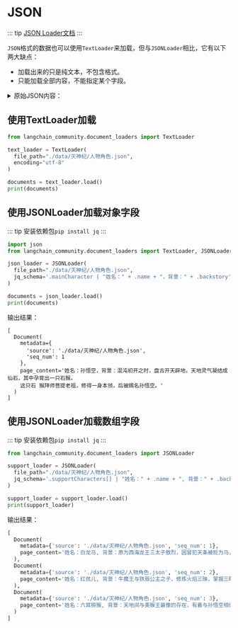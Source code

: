 # JSON
::: tip
[JSON Loader文档](https://python.langchain.com/api_reference/community/document_loaders/langchain_community.document_loaders.json_loader.JSONLoader.html)
:::

`JSON`格式的数据也可以使用`TextLoader`来加载，但与`JSONLoader`相比，它有以下两大缺点：
* 加载出来的只是纯文本，不包含格式。
* 只能加载全部内容，不能指定某个字段。

<details>
<summary>原始JSON内容：</summary>

```json
{
  "gameTitle": "西游记",
  "basicInfo": {
    "engine": "虚幻引擎5",
    "releaseDate": "2024-08-20",
    "genre": "动作角色扮演",
    "platforms": [
      "PC",
      "PS5",
      "Xbox Series X/S"
    ],
    "supportedLanguages": [
      "简体中文",
      "繁体中文",
      "英语",
      "日语",
      "韩语"
    ]
  },
  "mainCharacter": {
    "name": "孙悟空",
    "backstory": "混沌初开之时，盘古开天辟地，天地灵气凝结成仙石，其中孕育出一只石猴。这只石猴拜师菩提老祖，修得一身本领，后被赐名孙悟空。",
    "abilities": [
      "七十二变",
      "筋斗云",
      "火眼金睛",
      "金刚不坏之身"
    ],
    "weapons": [
      "如意金箍棒",
      "法器",
      "神通符咒"
    ],
    "combatStyle": "基于变身系统的高速格斗，结合中国传统神话元素的技能组合"
  },
  "supportCharacters": [
    {
      "name": "白龙马",
      "identity": "八部天龙之一",
      "background": "原为西海龙王三太子敖烈，因冒犯天条被贬为马，后随唐僧西行取经，成为孙悟空的伙伴",
      "abilities": [
        "水遁",
        "腾云驾雾",
        "变化"
      ]
    },
    {
      "name": "红孩儿",
      "identity": "圣婴大王",
      "background": "牛魔王与铁扇公主之子，修炼火焰三昧，掌握三昧真火",
      "abilities": [
        "三昧真火",
        "火眼",
        "战斗形态"
      ]
    },
    {
      "name": "六耳猕猴",
      "identity": "孙悟空分身",
      "background": "天地间与美猴王最像的存在，有着与孙悟空相似的能力",
      "abilities": [
        "七十二变",
        "法术",
        "分身术"
      ]
    }
  ],
  "gameFeatures": {
    "worldSetting": "基于西游记神话背景，融合虚构的玄幻世界",
    "combatSystem": "独特的变身战斗系统，结合高难度动作玩法",
    "progression": "技能树发展系统，解锁新的战斗技能和变身形态",
    "exploration": "开放式地图探索，丰富的支线任务和隐藏剧情",
    "graphics": "采用虚幻引擎5, 实现高质量画面表现和实时光线追踪"
  }
}
```
</details>

## 使用TextLoader加载
```py
from langchain_community.document_loaders import TextLoader

text_loader = TextLoader(
  file_path="./data/灭神纪/人物角色.json",
  encoding="utf-8"
)

documents = text_loader.load()
print(documents)
```

## 使用JSONLoader加载对象字段
::: tip
安装依赖包`pip install jq`
:::

```py
import json
from langchain_community.document_loaders import TextLoader, JSONLoader

json_loader = JSONLoader(
  file_path="./data/灭神纪/人物角色.json",
  jq_schema='.mainCharacter | "姓名：" + .name + "，背景：" + .backstory'
)

documents = json_loader.load()
print(documents)
```
输出结果：
```text
[
  Document(
    metadata={
      'source': './data/灭神纪/人物角色.json',
      'seq_num': 1
    },
    page_content='姓名：孙悟空，背景：混沌初开之时，盘古开天辟地，天地灵气凝结成仙石，其中孕育出一只石猴。
    这只石 猴拜师菩提老祖，修得一身本领，后被赐名孙悟空。'
  )
]
```

## 使用JSONLoader加载数组字段
::: tip
安装依赖包`pip install jq`
:::

```py
from langchain_community.document_loaders import JSONLoader

support_loader = JSONLoader(
  file_path="./data/灭神纪/人物角色.json",
  jq_schema='.supportCharacters[] | "姓名：" + .name + ", 背景：" + .background'
)

support_loader = support_loader.load()
print(support_loader)
```
输出结果：
```py
[
  Document(
    metadata={'source': './data/灭神纪/人物角色.json', 'seq_num': 1},
    page_content='姓名：白龙马, 背景：原为西海龙王三太子敖烈，因冒犯天条被贬为马，后随唐僧西行取经，成为孙悟空的 伙伴'
  ),
  Document(
    metadata={'source': './data/灭神纪/人物角色.json', 'seq_num': 2}, 
    page_content='姓名：红孩儿, 背景：牛魔王与铁扇公主之子，修炼火焰三昧，掌握三昧真火'
  ),
  Document(
    metadata={'source': './data/灭神纪/人物角色.json', 'seq_num': 3},
    page_content='姓名：六耳猕猴, 背景：天地间与美猴王最像的存在，有着与孙悟空相似的能力'
  )
]
```